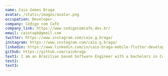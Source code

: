 ```yaml
---
name: Caio Gomes Braga
avatar: /static/images/avatar.png
occupation: Developer
company: Código com Café
company_link: https://www.codigocomcafe.dev.br/
email: caiotagb@gmail.com
twitter: https://www.instagram.com/caio.g.braga/
instagram: https://www.instagram.com/caio.g.braga/
linkedin: https://www.linkedin.com/in/caio-braga-mobile-flutter-developer/
github: https://github.com/caiobraga
text1: I am an Brazilian based Software Engineer with a bachelors in Computer Science. I am passionate about Data Science and Automation.
text2:
text3:
---
```

